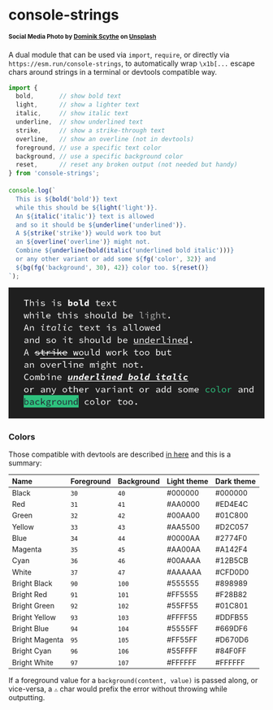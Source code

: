 # console-strings

<sup>**Social Media Photo by [Dominik Scythe](https://unsplash.com/@drscythe) on [Unsplash](https://unsplash.com/)**</sup>


A dual module that can be used via `import`, `require`, or directly via `https://esm.run/console-strings`, to automatically wrap `\x1b[...` escape chars around strings in a terminal or devtools compatible way.

```js
import {
  bold,       // show bold text
  light,      // show a lighter text
  italic,     // show italic text
  underline,  // show underlined text
  strike,     // show a strike-through text
  overline,   // show an overline (not in devtools)
  foreground, // use a specific text color
  background, // use a specific background color
  reset,      // reset any broken output (not needed but handy)
} from 'console-strings';

console.log(`
  This is ${bold('bold')} text
  while this should be ${light('light')}.
  An ${italic('italic')} text is allowed
  and so it should be ${underline('underlined')}.
  A ${strike('strike')} would work too but
  an ${overline('overline')} might not.
  Combine ${underline(bold(italic('underlined bold italic')))}
  or any other variant or add some ${fg('color', 32)} and
  ${bg(fg('background', 30), 42)} color too. ${reset()}
`);
```

![visual example](./test/index.png)

### Colors

Those compatible with devtools are described [in here](https://developer.chrome.com/docs/devtools/console/format-style) and this is a summary:

| Name           | Foreground | Background | Light theme | Dark theme  |
| :------------- | :--------- | :--------- | :---------- | :---------- |
| Black          | `30`       | `40`       | #000000     | #000000     |
| Red            | `31`       | `41`       | #AA0000     | #ED4E4C     |
| Green          | `32`       | `42`       | #00AA00     | #01C800     |
| Yellow         | `33`       | `43`       | #AA5500     | #D2C057     |
| Blue           | `34`       | `44`       | #0000AA     | #2774F0     |
| Magenta        | `35`       | `45`       | #AA00AA     | #A142F4     |
| Cyan           | `36`       | `46`       | #00AAAA     | #12B5CB     |
| White          | `37`       | `47`       | #AAAAAA     | #CFD0D0     |
| Bright Black   | `90`       | `100`      | #555555     | #898989     |
| Bright Red     | `91`       | `101`      | #FF5555     | #F28B82     |
| Bright Green   | `92`       | `102`      | #55FF55     | #01C801     |
| Bright Yellow  | `93`       | `103`      | #FFFF55     | #DDFB55     |
| Bright Blue    | `94`       | `104`      | #5555FF     | #669DF6     |
| Bright Magenta | `95`       | `105`      | #FF55FF     | #D670D6     |
| Bright Cyan    | `96`       | `106`      | #55FFFF     | #84F0FF     |
| Bright White   | `97`       | `107`      | #FFFFFF     | #FFFFFF     |

If a foreground value for a `background(content, value)` is passed along, or vice-versa, a `⚠` char would prefix the error without throwing while outputting.
